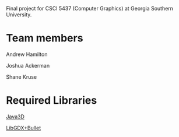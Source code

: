 Final project for CSCI 5437 (Computer Graphics) at Georgia Southern University.

# Team members
Andrew Hamilton

Joshua Ackerman

Shane Kruse

# Required Libraries
[Java3D](https://jogamp.org)

[LibGDX+Bullet](https://libgdx.badlogicgames.com/old-site/releases/)
